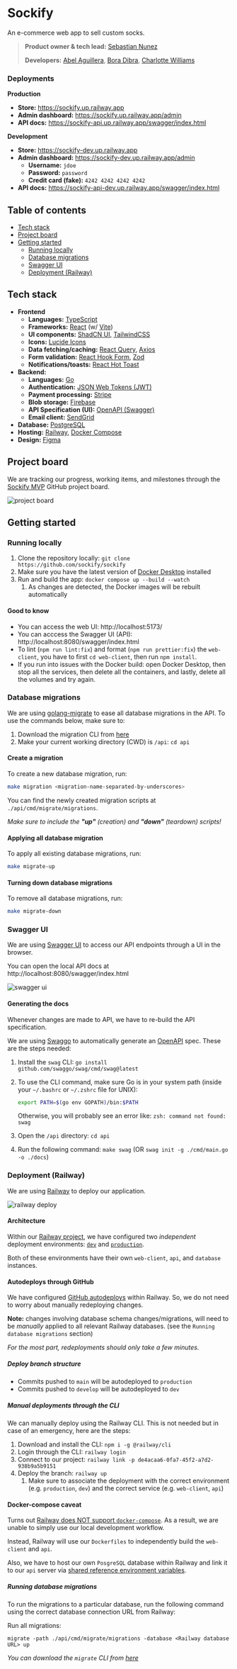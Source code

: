 # Sockify <!-- omit in toc -->

An e-commerce web app to sell custom socks.

> **Product owner & tech lead:** [Sebastian Nunez](https://www.linkedin.com/in/sebastian-nunez-profile/)
>
> **Developers:** [Abel Aguillera](https://www.linkedin.com/in/abel-aguilera-09b65b249/), [Bora Dibra](https://www.linkedin.com/in/bora-dibra/), [Charlotte Williams](https://www.linkedin.com/in/charlotte-williams-761510185/)

### Deployments <!-- omit in toc -->

**Production**

- **Store:** <https://sockify.up.railway.app>
- **Admin dashboard:** <https://sockify.up.railway.app/admin>
- **API docs:** <https://sockify-api.up.railway.app/swagger/index.html>

**Development**

- **Store:** <https://sockify-dev.up.railway.app>
- **Admin dashboard:** <https://sockify-dev.up.railway.app/admin>
  - **Username:** `jdoe`
  - **Password:** `password`
  - **Credit card (fake):** `4242 4242 4242 4242`
- **API docs:** <https://sockify-api-dev.up.railway.app/swagger/index.html>

## Table of contents <!-- omit in toc -->

- [Tech stack](#tech-stack)
- [Project board](#project-board)
- [Getting started](#getting-started)
  - [Running locally](#running-locally)
  - [Database migrations](#database-migrations)
  - [Swagger UI](#swagger-ui)
  - [Deployment (Railway)](#deployment-railway)

## Tech stack

- **Frontend**
  - **Languages:** [TypeScript](https://www.typescriptlang.org/)
  - **Frameworks:** [React](https://react.dev/) (w/ [Vite](https://vitejs.dev/))
  - **UI components:** [ShadCN UI](https://ui.shadcn.com/), [TailwindCSS](https://tailwindcss.com/)
  - **Icons:** [Lucide Icons](https://lucide.dev/icons/)
  - **Data fetching/caching:** [React Query](https://tanstack.com/query/latest/docs/framework/react/overview), [Axios](https://axios-http.com/docs/intro)
  - **Form validation:** [React Hook Form](https://react-hook-form.com/), [Zod](https://zod.dev/)
  - **Notifications/toasts:** [React Hot Toast](https://react-hot-toast.com/)
- **Backend:**
  - **Languages:** [Go](https://go.dev/)
  - **Authentication:** [JSON Web Tokens (JWT)](https://jwt.io/)
  - **Payment processing:** [Stripe](https://stripe.com/)
  - **Blob storage:** [Firebase](https://firebase.google.com/)
  - **API Specification (UI):** [OpenAPI (Swagger)](https://github.com/swaggo/swag?tab=readme-ov-file)
  - **Email client:** [SendGrid](https://sendgrid.com/)
- **Database:** [PostgreSQL](https://www.postgresql.org/)
- **Hosting:** [Railway](https://railway.app/), [Docker Compose](https://docs.docker.com/compose/)
- **Design:** [Figma](https://figma.com/)

## Project board

We are tracking our progress, working items, and milestones through the [Sockify MVP](https://github.com/orgs/sockify/projects/1/views/1) GitHub project board.

![project board](./docs/assets/github_project_board.png)

## Getting started

### Running locally

1. Clone the repository locally: `git clone https://github.com/sockify/sockify`
2. Make sure you have the latest version of [Docker Desktop](https://docs.docker.com/engine/install/) installed
3. Run and build the app: `docker compose up --build --watch`
   1. As changes are detected, the Docker images will be rebuilt automatically

#### Good to know <!-- omit in toc -->

- You can access the web UI: http://localhost:5173/
- You can acccess the Swagger UI (API): http://localhost:8080/swagger/index.html
- To lint (`npm run lint:fix`) and format (`npm run prettier:fix`) the `web-client`, you have to first `cd web-client`, then run `npm install`.
- If you run into issues with the Docker build: open Docker Desktop, then stop all the services, then delete all the containers, and lastly, delete all the volumes and try again.

### Database migrations

We are using [golang-migrate](https://github.com/golang-migrate/migrate/tree/master) to ease all database migrations in the API. To use the commands below, make sure to:

1. Download the migration CLI from [here](https://github.com/golang-migrate/migrate/blob/master/cmd/migrate/README.md)
2. Make your current working directory (CWD) is `/api`: `cd api`

#### Create a migration <!-- omit in toc -->

To create a new database migration, run:

```bash
make migration <migration-name-separated-by-underscores>
```

You can find the newly created migration scripts at `./api/cmd/migrate/migrations`.

_Make sure to include the **"up"** (creation) and **"down"** (teardown) scripts!_

#### Applying all database migration <!-- omit in toc -->

To apply all existing database migrations, run:

```bash
make migrate-up
```

#### Turning down database migrations <!-- omit in toc -->

To remove all database migrations, run:

```bash
make migrate-down
```

### Swagger UI

We are using [Swagger UI](https://swagger.io/tools/swagger-ui/) to access our API endpoints through a UI in the browser.

You can open the local API docs at http://localhost:8080/swagger/index.html

![swagger ui](./docs/assets/swagger_ui.png)

#### Generating the docs <!-- omit in toc -->

Whenever changes are made to API, we have to re-build the API specification.

We are using [Swaggo](https://github.com/swaggo/swag?tab=readme-ov-file) to automatically generate an [OpenAPI](https://www.openapis.org/) spec. These are the steps needed:

1. Install the `swag` CLI: `go install github.com/swaggo/swag/cmd/swag@latest`
2. To use the CLI command, make sure Go is in your system path (inside your `~/.bashrc` or `~/.zshrc` file for UNIX):

   ```bash
   export PATH=$(go env GOPATH)/bin:$PATH
   ```

   Otherwise, you will probably see an error like: `zsh: command not found: swag`

3. Open the `/api` directory: `cd api`

4. Run the following command: `make swag` (OR `swag init -g ./cmd/main.go -o ./docs`)

### Deployment (Railway)

We are using [Railway](https://railway.app/) to deploy our application.

![railway deploy](./docs/assets/railway_deploy.png)

#### Architecture <!-- omit in toc -->

Within our [Railway project](https://railway.app/project/de4acaa6-0fa7-45f2-a7d2-938b9a5b9151), we have configured two _independent_ deployment environments: [`dev`](https://sockify-dev.up.railway.app) and [`production`](https://sockify.up.railway.app).

Both of these environments have their own `web-client`, `api`, and `database` instances.

#### Autodeploys through GitHub <!-- omit in toc -->

We have configured [GitHub autodeploys](https://docs.railway.app/guides/github-autodeploys) within Railway. So, we do not need to worry about manually redeploying changes.

**Note:** changes involving database schema changes/migrations, will need to be _manually_ applied to all relevant Railway databases. (see the `Running database migrations` section)

_For the most part, redeployments should only take a few minutes._

##### Deploy branch structure <!-- omit in toc -->

- Commits pushed to `main` will be autodeployed to `production`
- Commits pushed to `develop` will be autodeployed to `dev`

##### Manual deployments through the CLI <!-- omit in toc -->

We can manually deploy using the Railway CLI. This is not needed but in case of an emergency, here are the steps:

1. Download and install the CLI: `npm i -g @railway/cli`
2. Login through the CLI: `railway login`
3. Connect to our project: `railway link -p de4acaa6-0fa7-45f2-a7d2-938b9a5b9151`
4. Deploy the branch: `railway up`
   1. Make sure to associate the deployment with the correct environment (e.g. `production`, `dev`) and the correct service (e.g. `web-client`, `api`)

#### Docker-compose caveat <!-- omit in toc -->

Turns out [Railway does NOT support `docker-compose`](https://docs.railway.app/guides/dockerfiles#docker-compose). As a result, we are unable to simply use our local development workflow.

Instead, Railway will use our `Dockerfiles` to independently build the `web-client` and `api`.

Also, we have to host our own `PosgreSQL` database within Railway and link it to our `api` server via [shared reference environment variables](https://docs.railway.app/guides/variables#reference-variables).

##### Running database migrations <!-- omit in toc -->

To run the migrations to a particular database, run the following command using the correct database connection URL from Railway:

Run all migrations:

`migrate -path ./api/cmd/migrate/migrations -database <Railway database URL> up`

_You can download the `migrate` CLI from [here](https://github.com/golang-migrate/migrate/blob/master/cmd/migrate/README.md)_
